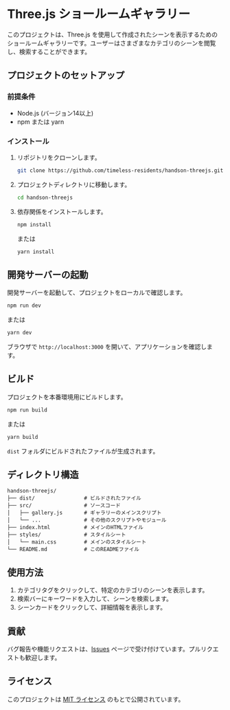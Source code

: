 # Three.js ショールームギャラリー

このプロジェクトは、Three.js を使用して作成されたシーンを表示するためのショールームギャラリーです。ユーザーはさまざまなカテゴリのシーンを閲覧し、検索することができます。

## プロジェクトのセットアップ

### 前提条件

- Node.js (バージョン14以上)
- npm または yarn

### インストール

1. リポジトリをクローンします。

    ```sh
    git clone https://github.com/timeless-residents/handson-threejs.git
    ```

2. プロジェクトディレクトリに移動します。

    ```sh
    cd handson-threejs
    ```

3. 依存関係をインストールします。

    ```sh
    npm install
    ```

    または

    ```sh
    yarn install
    ```

## 開発サーバーの起動

開発サーバーを起動して、プロジェクトをローカルで確認します。

```sh
npm run dev
```

または

```sh
yarn dev
```

ブラウザで `http://localhost:3000` を開いて、アプリケーションを確認します。

## ビルド

プロジェクトを本番環境用にビルドします。

```sh
npm run build
```

または

```sh
yarn build
```

`dist` フォルダにビルドされたファイルが生成されます。

## ディレクトリ構造

```
handson-threejs/
├── dist/                # ビルドされたファイル
├── src/                 # ソースコード
│   ├── gallery.js       # ギャラリーのメインスクリプト
│   └── ...              # その他のスクリプトやモジュール
├── index.html           # メインのHTMLファイル
├── styles/              # スタイルシート
│   └── main.css         # メインのスタイルシート
└── README.md            # このREADMEファイル
```

## 使用方法

1. カテゴリタグをクリックして、特定のカテゴリのシーンを表示します。
2. 検索バーにキーワードを入力して、シーンを検索します。
3. シーンカードをクリックして、詳細情報を表示します。

## 貢献

バグ報告や機能リクエストは、[Issues](https://github.com/yourusername/handson-threejs/issues) ページで受け付けています。プルリクエストも歓迎します。

## ライセンス

このプロジェクトは [MIT ライセンス](LICENSE) のもとで公開されています。
